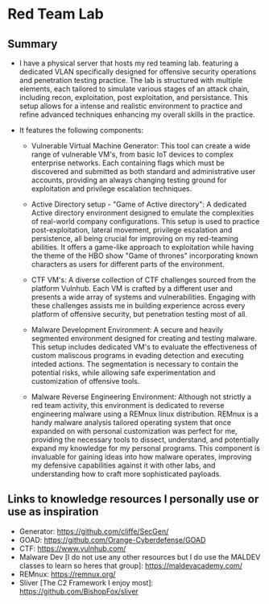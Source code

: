 # Red Team Lab 

## Summary
 - I have a physical server that hosts my red teaming lab. featuring a dedicated VLAN specifically designed for offensive security operations and penetration testing practice. The lab is structured with multiple elements, each tailored to simulate various stages of an attack chain, including recon, exploitation, post exploitation, and persistance. This setup allows for a intense and realistic environment to practice and refine advanced techniques enhancing my overall skills in the practice.

 - It features the following components:

   - Vulnerable Virtual Machine Generator: This tool can create a wide range of vulnerable VM's, from basic IoT devices to complex enterprise networks. Each containing flags which must be discovered and submitted as both standard and administrative user accounts, providing an always changing testing ground for exploitation and privilege escalation techniques.

   - Active Directory setup - "Game of Active directory": A dedicated Active directory environment designed to emulate the complexities of real-world company configurations. This setup is used to practice post-exploitation, lateral movement, privilege escalation and persistence, all being crucial for improving on my red-teaming abilities. It offers a game-like approach to exploitation while having the theme of the HBO show "Game of thrones" incorporating known characters as users for different parts of the environment.

   - CTF VM's: A diverse collection of CTF challenges sourced from the platform Vulnhub. Each VM is crafted by a different user and presents a wide array of systems and vulnerabilities. Engaging with these challenges assists me in building experience across every platform of offensive security, but penetration testing most of all.

   - Malware Development Environment: A secure and heavily segmented environment designed for creating and testing malware. This setup includes dedicated VM's to evaluate the effectiveness of custom maliscous programs in evading detection and executing inteded actions. The segmentation is necessary to contain the potential risks, while allowing safe experimentation and customization of offensive tools.

   - Malware Reverse Engineering Environment: Although not strictly a red team activity, this environment is dedicated to reverse engineering malware using a REMnux linux distribution. REMnux is a handy malware analysis tailored operating system that once expanded on with personal customization was perfect for me, providing the necessary tools to dissect, understand, and potentially expand my knowledge for my personal programs. This component is invaluable for gaining ideas into how malware operates, improving my defensive capabilities against it with other labs, and understanding how to craft more sophisticated payloads.



## Links to knowledge resources I personally use or use as inspiration

 - Generator: https://github.com/cliffe/SecGen/
 - GOAD: https://github.com/Orange-Cyberdefense/GOAD
 - CTF: https://www.vulnhub.com/
 - Malware Dev [I do not use any other resources but I do use the MALDEV classes to learn so heres that group]: https://maldevacademy.com/
 - REMnux: https://remnux.org/
 - Sliver [The C2 Framework I enjoy most]: https://github.com/BishopFox/sliver

